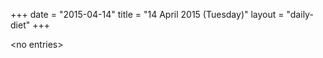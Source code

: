 +++
date = "2015-04-14"
title = "14 April 2015 (Tuesday)"
layout = "daily-diet"
+++


\<no entries\>

